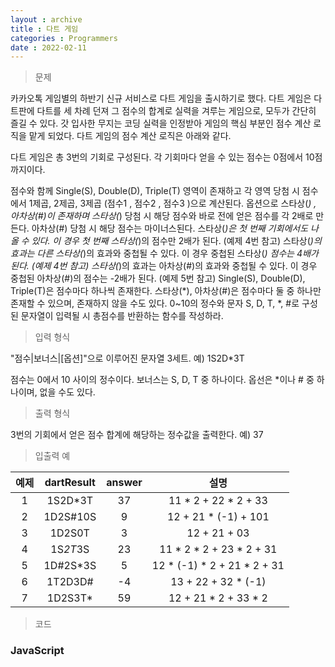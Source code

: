 ```yaml
---
layout : archive
title : 다트 게임
categories : Programmers
date : 2022-02-11
---
```

> 문제<br>

카카오톡 게임별의 하반기 신규 서비스로 다트 게임을 출시하기로 했다.
다트 게임은 다트판에 다트를 세 차례 던져 그 점수의 합계로 실력을 겨루는 게임으로, 모두가 간단히 즐길 수 있다.
갓 입사한 무지는 코딩 실력을 인정받아 게임의 핵심 부분인 점수 계산 로직을 맡게 되었다. 다트 게임의 점수 계산 로직은 아래와 같다.

다트 게임은 총 3번의 기회로 구성된다.
각 기회마다 얻을 수 있는 점수는 0점에서 10점까지이다.

점수와 함께 Single(S), Double(D), Triple(T) 영역이 존재하고 각 영역 당첨 시 점수에서 1제곱, 2제곱, 3제곱 (점수1 , 점수2 , 점수3 )으로 계산된다.
옵션으로 스타상(*) , 아차상(#)이 존재하며 스타상(*) 당첨 시 해당 점수와 바로 전에 얻은 점수를 각 2배로 만든다.
아차상(#) 당첨 시 해당 점수는 마이너스된다.
스타상(*)은 첫 번째 기회에서도 나올 수 있다. 이 경우 첫 번째 스타상(*)의 점수만 2배가 된다. (예제 4번 참고)
스타상(*)의 효과는 다른 스타상(*)의 효과와 중첩될 수 있다. 이 경우 중첩된 스타상(*) 점수는 4배가 된다. (예제 4번 참고)
스타상(*)의 효과는 아차상(#)의 효과와 중첩될 수 있다. 이 경우 중첩된 아차상(#)의 점수는 -2배가 된다. (예제 5번 참고)
Single(S), Double(D), Triple(T)은 점수마다 하나씩 존재한다.
스타상(*), 아차상(#)은 점수마다 둘 중 하나만 존재할 수 있으며, 존재하지 않을 수도 있다.
0~10의 정수와 문자 S, D, T, *, #로 구성된 문자열이 입력될 시 총점수를 반환하는 함수를 작성하라.

> 입력 형식<br>

"점수|보너스|[옵션]"으로 이루어진 문자열 3세트.
예) 1S2D*3T

점수는 0에서 10 사이의 정수이다.
보너스는 S, D, T 중 하나이다.
옵선은 *이나 # 중 하나이며, 없을 수도 있다.

> 출력 형식<br>

3번의 기회에서 얻은 점수 합계에 해당하는 정수값을 출력한다.
예) 37

> 입출력 예<br>

|예제|dartResult|answer|설명|
|:--:|:--:|:--:|:--:|
|1|1S2D*3T|37|11 * 2 + 22 * 2 + 33|
|2|1D2S#10S|9|12 + 21 * (-1) + 101|
|3|1D2S0T|3|12 + 21 + 03|
|4|1S*2T*3S|23|11 * 2 * 2 + 23 * 2 + 31|
|5|1D#2S*3S|5|12 * (-1) * 2 + 21 * 2 + 31|
|6|1T2D3D#|-4|13 + 22 + 32 * (-1)|
|7|1D2S3T*|59|12 + 21 * 2 + 33 * 2|

> 코드
### JavaScript

<script src="https://gist.github.com/kwontaehoon/177facfaebc0e1f409dd93cc2d25fadf.js"></script>


